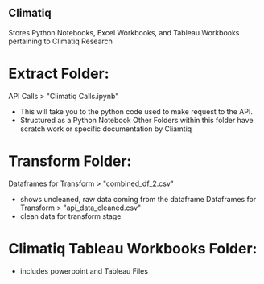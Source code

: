 ## Climatiq
Stores Python Notebooks, Excel Workbooks, and Tableau Workbooks pertaining to Climatiq Research

# Extract Folder: 
  API Calls > "Climatiq Calls.ipynb"
  - This will take you to the python code used to make request to the API. 
  - Structured as a Python Notebook
  Other Folders within this folder have scratch work or specific documentation by Cliamtiq

# Transform Folder:
  Dataframes for Transform > "combined_df_2.csv"
  - shows uncleaned, raw data coming from the dataframe
  Dataframes for Transform > "api_data_cleaned.csv"
  - clean data for transform stage

# Climatiq Tableau Workbooks Folder: 
- includes powerpoint and Tableau Files
